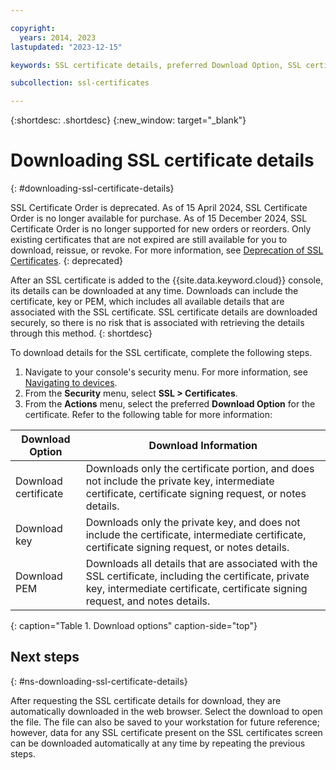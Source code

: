 ```yaml
---

copyright:
  years: 2014, 2023
lastupdated: "2023-12-15"

keywords: SSL certificate details, preferred Download Option, SSL certificate download details

subcollection: ssl-certificates

---
```


{:shortdesc: .shortdesc}
{:new_window: target="_blank"}

# Downloading SSL certificate details
{: #downloading-ssl-certificate-details}

SSL Certificate Order is deprecated. As of 15 April 2024, SSL Certificate Order is no longer available for purchase. As of 15 December 2024,  SSL Certificate Order is no longer supported for new orders or reorders. Only existing certificates that are not expired are still available for you to download, reissue, or revoke. For more information, see [Deprecation of SSL Certificates](/docs/ssl-certificates?topic=ssl-certificates-deprecation-ssl-certificates).
{: deprecated}

After an SSL certificate is added to the {{site.data.keyword.cloud}} console, its details can be downloaded at any time. Downloads can include the certificate, key or PEM, which includes all available details that are associated with the SSL certificate. SSL certificate details are downloaded securely, so there is no risk that is associated with retrieving the details through this method.
{: shortdesc}

To download details for the SSL certificate, complete the following steps.

1. Navigate to your console's security menu. For more information, see [Navigating to devices](/docs/infrastructure/ssl-certificates?topic=virtual-servers-navigating-devices).
2. From the **Security** menu, select **SSL > Certificates**.
3. From the **Actions** menu, select the preferred **Download Option** for the certificate. Refer to the following table for more information:

| Download Option      | Download Information |
| -------------------- | -------------------- |
| Download certificate | Downloads only the certificate portion, and does not include the private key, intermediate certificate, certificate signing request, or notes details. |
| Download key         | Downloads only the private key, and does not include the certificate, intermediate certificate, certificate signing request, or notes details. |
| Download PEM         | Downloads all details that are associated with the SSL certificate, including the certificate, private key, intermediate certificate, certificate signing request, and notes details. |
{: caption="Table 1. Download options" caption-side="top"}

## Next steps
{: #ns-downloading-ssl-certificate-details}

After requesting the SSL certificate details for download, they are automatically downloaded in the web browser. Select the download to open the file. The file can also be saved to your workstation for future reference; however, data for any SSL certificate present on the SSL certificates screen can be downloaded automatically at any time by repeating the previous steps.

